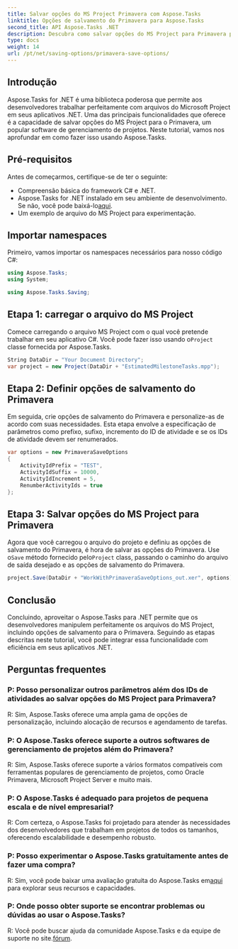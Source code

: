 ```yaml
---
title: Salvar opções do MS Project Primavera com Aspose.Tasks
linktitle: Opções de salvamento do Primavera para Aspose.Tasks
second_title: API Aspose.Tasks .NET
description: Descubra como salvar opções do MS Project para Primavera perfeitamente usando Aspose.Tasks for .NET. Siga nosso tutorial passo a passo.
type: docs
weight: 14
url: /pt/net/saving-options/primavera-save-options/
---
```

## Introdução
Aspose.Tasks for .NET é uma biblioteca poderosa que permite aos desenvolvedores trabalhar perfeitamente com arquivos do Microsoft Project em seus aplicativos .NET. Uma das principais funcionalidades que oferece é a capacidade de salvar opções do MS Project para o Primavera, um popular software de gerenciamento de projetos. Neste tutorial, vamos nos aprofundar em como fazer isso usando Aspose.Tasks.
## Pré-requisitos
Antes de começarmos, certifique-se de ter o seguinte:
- Compreensão básica do framework C# e .NET.
-  Aspose.Tasks for .NET instalado em seu ambiente de desenvolvimento. Se não, você pode baixá-lo[aqui](https://releases.aspose.com/tasks/net/).
- Um exemplo de arquivo do MS Project para experimentação.

## Importar namespaces
Primeiro, vamos importar os namespaces necessários para nosso código C#:
```csharp
using Aspose.Tasks;
using System;

using Aspose.Tasks.Saving;
```
## Etapa 1: carregar o arquivo do MS Project
 Comece carregando o arquivo MS Project com o qual você pretende trabalhar em seu aplicativo C#. Você pode fazer isso usando o`Project` classe fornecida por Aspose.Tasks.
```csharp
String DataDir = "Your Document Directory";
var project = new Project(DataDir + "EstimatedMilestoneTasks.mpp");
```
## Etapa 2: Definir opções de salvamento do Primavera
Em seguida, crie opções de salvamento do Primavera e personalize-as de acordo com suas necessidades. Esta etapa envolve a especificação de parâmetros como prefixo, sufixo, incremento do ID de atividade e se os IDs de atividade devem ser renumerados.
```csharp
var options = new PrimaveraSaveOptions
{
    ActivityIdPrefix = "TEST",
    ActivityIdSuffix = 10000,
    ActivityIdIncrement = 5,
    RenumberActivityIds = true
};
```
## Etapa 3: Salvar opções do MS Project para Primavera
 Agora que você carregou o arquivo do projeto e definiu as opções de salvamento do Primavera, é hora de salvar as opções do Primavera. Use o`Save` método fornecido pelo`Project` class, passando o caminho do arquivo de saída desejado e as opções de salvamento do Primavera.
```csharp
project.Save(DataDir + "WorkWithPrimaveraSaveOptions_out.xer", options);
```

## Conclusão
Concluindo, aproveitar o Aspose.Tasks para .NET permite que os desenvolvedores manipulem perfeitamente os arquivos do MS Project, incluindo opções de salvamento para o Primavera. Seguindo as etapas descritas neste tutorial, você pode integrar essa funcionalidade com eficiência em seus aplicativos .NET.
## Perguntas frequentes
### P: Posso personalizar outros parâmetros além dos IDs de atividades ao salvar opções do MS Project para Primavera?
R: Sim, Aspose.Tasks oferece uma ampla gama de opções de personalização, incluindo alocação de recursos e agendamento de tarefas.
### P: O Aspose.Tasks oferece suporte a outros softwares de gerenciamento de projetos além do Primavera?
R: Sim, Aspose.Tasks oferece suporte a vários formatos compatíveis com ferramentas populares de gerenciamento de projetos, como Oracle Primavera, Microsoft Project Server e muito mais.
### P: O Aspose.Tasks é adequado para projetos de pequena escala e de nível empresarial?
R: Com certeza, o Aspose.Tasks foi projetado para atender às necessidades dos desenvolvedores que trabalham em projetos de todos os tamanhos, oferecendo escalabilidade e desempenho robusto.
### P: Posso experimentar o Aspose.Tasks gratuitamente antes de fazer uma compra?
 R: Sim, você pode baixar uma avaliação gratuita do Aspose.Tasks em[aqui](https://releases.aspose.com/) para explorar seus recursos e capacidades.
### P: Onde posso obter suporte se encontrar problemas ou dúvidas ao usar o Aspose.Tasks?
 R: Você pode buscar ajuda da comunidade Aspose.Tasks e da equipe de suporte no site.[fórum](https://forum.aspose.com/c/tasks/15).